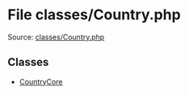File classes/Country.php
=========
Source: [classes/Country.php](https://github.com/PrestaShop/PrestaShop/blob/1.6.1.1/classes/Country.php)


Classes
-------

* [CountryCore](class.CountryCore)

